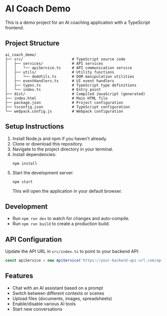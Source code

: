 # AI Coach Demo

This is a demo project for an AI coaching application with a TypeScript frontend.

## Project Structure

```
ai_coach_demo/
├── src/                      # TypeScript source code
│   ├── services/             # API services
│   │   └── apiService.ts     # API communication service
│   ├── utils/                # Utility functions
│   │   └── domUtils.ts       # DOM manipulation utilities
│   ├── eventHandlers.ts      # UI event handlers
│   ├── types.ts              # TypeScript type definitions
│   └── index.ts              # Entry point
├── dist/                     # Compiled JavaScript (generated)
├── index.html                # Main HTML file
├── package.json              # Project configuration
├── tsconfig.json             # TypeScript configuration
└── webpack.config.js         # Webpack configuration
```

## Setup Instructions

1. Install Node.js and npm if you haven't already.
2. Clone or download this repository.
3. Navigate to the project directory in your terminal.
4. Install dependencies:
   ```
   npm install
   ```
5. Start the development server:
   ```
   npm start
   ```
   This will open the application in your default browser.

## Development

- Run `npm run dev` to watch for changes and auto-compile.
- Run `npm run build` to create a production build.

## API Configuration

Update the API URL in `src/index.ts` to point to your backend API:

```typescript
const apiService = new ApiService('https://your-backend-api-url.com/api');
```

## Features

- Chat with an AI assistant based on a prompt
- Switch between different contexts or scenes
- Upload files (documents, images, spreadsheets)
- Enable/disable various AI tools
- Start new conversations
